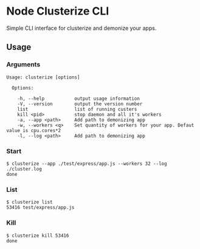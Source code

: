 # Node Clusterize CLI

Simple CLI interface for clusterize and demonize your apps.


## Usage


### Arguments

    Usage: clusterize [options]

      Options:

        -h, --help           output usage information
        -V, --version        output the version number
        list                 list of running custers
        kill <pid>           stop daemon and all it's workers
        -a, --app <path>     Add path to demonizing app
        -w, --workers <q>    Set quantity of workers for your app. Defaut value is cpu.cores*2
        -l, --log <path>     Add path to demonizing app


### Start

    $ clusterize --app ./test/express/app.js --workers 32 --log ./cluster.log
    done


### List

    $ clusterize list
    53416 test/express/app.js


### Kill

    $ clusterize kill 53416
    done